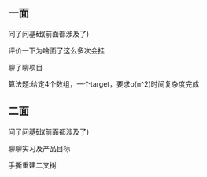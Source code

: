 ## 一面

问了问基础(前面都涉及了)

评价一下为啥面了这么多次会挂

聊了聊项目

算法题:给定4个数组，一个target，要求o(n^2)时间复杂度完成



## 二面

问了问基础(前面都涉及了)

聊聊实习及产品目标

手撕重建二叉树
